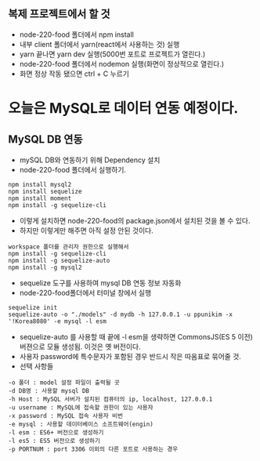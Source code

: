 ## 복제 프로젝트에서 할 것

- node-220-food 폴더에서 npm install
- 내부 client 폴더에서 yarn(react에서 사용하는 것) 실행
- yarn 끝나면 yarn dev 실행(5000번 포트로 프로젝트가 열린다.)
- node-220-food 폴더에서 nodemon 실행(화면이 정상적으로 열린다.)
- 화면 정상 작동 됐으면 ctrl + C 누르기

# 오늘은 MySQL로 데이터 연동 예정이다.

## MySQL DB 연동

- mySQL DB와 연동하기 위해 Dependency 설치
- node-220-food 폴더에서 실행하기.

```
npm install mysql2
npm install sequelize
npm install moment
npm install -g sequelize-cli
```

- 이렇게 설치하면 node-220-food의 package.json에서 설치된 것을 볼 수 있다.
- 하지만 이렇게만 해주면 아직 설정 안된 것이다.

```
workspace 폴더를 관리자 권한으로 실행해서
npm install -g sequelize-cli
npm install -g sequelize-auto
npm install -g mysql2
```

- sequelize 도구를 사용하여 mysql DB 연동 정보 자동화
- node-220-food폴더에서 터미널 창에서 실행

```
sequelize init
sequelize-auto -o "./models" -d mydb -h 127.0.0.1 -u ppunikim -x '!Korea8080' -e mysql -l esm
```

- sequelize-auto 를 사용할 때 끝에 -l esm을 생략하면 CommonsJS(ES 5 이전) 버젼으로 모듈 생성됨. 이것은 옛 버전이다.
- 사용자 password에 특수문자가 포함된 경우 반드시 작은 따옴표로 묶어줄 것.
- 선택 사항들

```
-o 폴더 : model 설정 파일이 출력될 곳
-d DB명 : 사용할 mysql DB
-h Host : MySQL 서버가 설치된 컴퓨터의 ip, localhost, 127.0.0.1
-u username : MySQL에 접속할 권한이 있는 사용자
-x password : MySQL 접속 사용자 비번
-e mysql : 사용할 데이터베이스 소프트웨어(engin)
-l esm : ES6+ 버전으로 생성하기
-l es5 : ES5 버전으로 생성하기
-p PORTNUM : port 3306 이외의 다른 포트로 사용하는 경우
```

